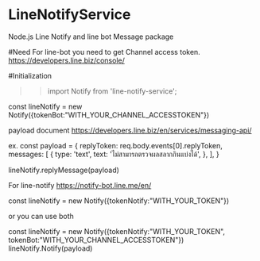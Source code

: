 # LineNotifyService
Node.js Line Notify and line bot Message package

#Need
For line-bot you need to get Channel access token.
https://developers.line.biz/console/

#Initialization
>> import Notify from 'line-notify-service';

const lineNotify = new Notify({tokenBot:"WITH_YOUR_CHANNEL_ACCESSTOKEN"})

payload document
https://developers.line.biz/en/services/messaging-api/

ex. const payload = {
        replyToken: req.body.events[0].replyToken,
        messages: [
          {
            type: 'text',
            text:
              'ไม่สามารถตรวจผลสลากกินแบ่งได้',
          },
        ],
      }
      
lineNotify.replyMessage(payload)

For line-notify 
https://notify-bot.line.me/en/

const lineNotify = new Notify({tokenNotify:"WITH_YOUR_TOKEN"})

or you can use both 

const lineNotify = new Notify({tokenNotify:"WITH_YOUR_TOKEN", tokenBot:"WITH_YOUR_CHANNEL_ACCESSTOKEN"})
lineNotify.Notify(payload)

